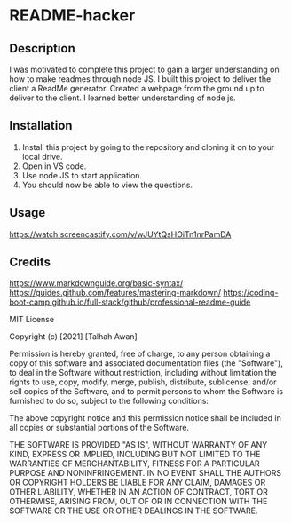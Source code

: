 # README-hacker

## Description

I was motivated to complete this project to gain a larger understanding on how to make readmes through node JS.
I built this project to deliver the client a ReadMe generator.
Created a webpage from the ground up to deliver to the client.
I learned better understanding of node js.

## Installation

1. Install this project by going to the repository and cloning it on to your local drive.
2. Open in VS code.
3. Use node JS to start application.
4. You should now be able to view the questions.

## Usage

https://watch.screencastify.com/v/wJUYtQsHOiTn1nrPamDA

## Credits
https://www.markdownguide.org/basic-syntax/
https://guides.github.com/features/mastering-markdown/
https://coding-boot-camp.github.io/full-stack/github/professional-readme-guide

MIT License

Copyright (c) [2021] [Talhah Awan]

Permission is hereby granted, free of charge, to any person obtaining a copy
of this software and associated documentation files (the "Software"), to deal
in the Software without restriction, including without limitation the rights
to use, copy, modify, merge, publish, distribute, sublicense, and/or sell
copies of the Software, and to permit persons to whom the Software is
furnished to do so, subject to the following conditions:

The above copyright notice and this permission notice shall be included in all
copies or substantial portions of the Software.

THE SOFTWARE IS PROVIDED "AS IS", WITHOUT WARRANTY OF ANY KIND, EXPRESS OR
IMPLIED, INCLUDING BUT NOT LIMITED TO THE WARRANTIES OF MERCHANTABILITY,
FITNESS FOR A PARTICULAR PURPOSE AND NONINFRINGEMENT. IN NO EVENT SHALL THE
AUTHORS OR COPYRIGHT HOLDERS BE LIABLE FOR ANY CLAIM, DAMAGES OR OTHER
LIABILITY, WHETHER IN AN ACTION OF CONTRACT, TORT OR OTHERWISE, ARISING FROM,
OUT OF OR IN CONNECTION WITH THE SOFTWARE OR THE USE OR OTHER DEALINGS IN THE
SOFTWARE.
